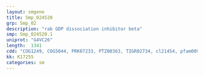 ```yaml
---
layout: smgene
title: Smp_024520
grp: Smp_02
description: "rab GDP dissociation inhibitor beta"
smp: Smp_024520.1
uniprot: "G4VC26"
length:  1341
cdd: "COG1249, COG5044, PRK07233, PTZ00363, TIGR02734, cl21454, pfam00996"
kk: K17255
categories: sm
---
```

